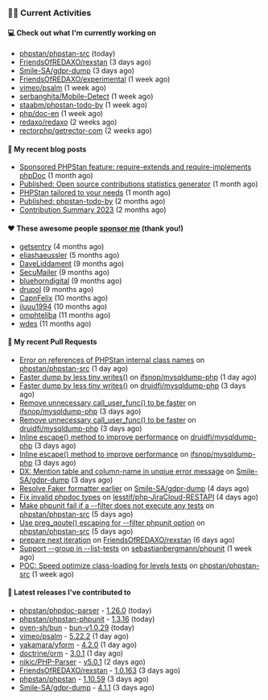 ### 👨‍💻 Current Activities


#### 💻 Check out what I'm currently working on

- [phpstan/phpstan-src](https://github.com/phpstan/phpstan-src) (today)
- [FriendsOfREDAXO/rexstan](https://github.com/FriendsOfREDAXO/rexstan) (3 days ago)
- [Smile-SA/gdpr-dump](https://github.com/Smile-SA/gdpr-dump) (3 days ago)
- [FriendsOfREDAXO/experimental](https://github.com/FriendsOfREDAXO/experimental) (1 week ago)
- [vimeo/psalm](https://github.com/vimeo/psalm) (1 week ago)
- [serbanghita/Mobile-Detect](https://github.com/serbanghita/Mobile-Detect) (1 week ago)
- [staabm/phpstan-todo-by](https://github.com/staabm/phpstan-todo-by) (1 week ago)
- [php/doc-en](https://github.com/php/doc-en) (1 week ago)
- [redaxo/redaxo](https://github.com/redaxo/redaxo) (2 weeks ago)
- [rectorphp/getrector-com](https://github.com/rectorphp/getrector-com) (2 weeks ago)


#### 📜 My recent blog posts

- [Sponsored PHPStan feature: require-extends and require-implements phpDoc](https://staabm.github.io/2024/01/15/phpstan-require-extends-implements.html) (1 month ago)
- [Published: Open source contributions statistics generator](https://staabm.github.io/2024/01/10/oss-contribs-published.html) (1 month ago)
- [PHPStan tailored to your needs](https://staabm.github.io/2024/01/01/phpstan-customizing.html) (1 month ago)
- [Published: phpstan-todo-by](https://staabm.github.io/2023/12/17/phpstan-todo-by-published.html) (2 months ago)
- [Contribution Summary 2023](https://staabm.github.io/2023/12/07/contribution-summary-2023.html) (2 months ago)


#### ❤️ These awesome people [sponsor me](https://github.com/sponsors/staabm) (thank you!)

- [getsentry](https://github.com/getsentry) (4 months ago)
- [eliashaeussler](https://github.com/eliashaeussler) (5 months ago)
- [DaveLiddament](https://github.com/DaveLiddament) (9 months ago)
- [SecuMailer](https://github.com/SecuMailer) (9 months ago)
- [bluehorndigital](https://github.com/bluehorndigital) (9 months ago)
- [drupol](https://github.com/drupol) (9 months ago)
- [CapnFelix](https://github.com/CapnFelix) (10 months ago)
- [iluuu1994](https://github.com/iluuu1994) (10 months ago)
- [omphteliba](https://github.com/omphteliba) (11 months ago)
- [wdes](https://github.com/wdes) (11 months ago)


#### 🔨 My recent Pull Requests

- [Error on references of PHPStan internal class names](https://github.com/phpstan/phpstan-src/pull/2932) on [phpstan/phpstan-src](https://github.com/phpstan/phpstan-src) (1 day ago)
- [Faster dump by less tiny writes()](https://github.com/ifsnop/mysqldump-php/pull/280) on [ifsnop/mysqldump-php](https://github.com/ifsnop/mysqldump-php) (1 day ago)
- [Faster dump by less tiny writes()](https://github.com/druidfi/mysqldump-php/pull/37) on [druidfi/mysqldump-php](https://github.com/druidfi/mysqldump-php) (3 days ago)
- [Remove unnecessary call_user_func() to be faster](https://github.com/ifsnop/mysqldump-php/pull/278) on [ifsnop/mysqldump-php](https://github.com/ifsnop/mysqldump-php) (3 days ago)
- [Remove unnecessary call_user_func() to be faster](https://github.com/druidfi/mysqldump-php/pull/36) on [druidfi/mysqldump-php](https://github.com/druidfi/mysqldump-php) (3 days ago)
- [Inline escape() method to improve performance](https://github.com/druidfi/mysqldump-php/pull/34) on [druidfi/mysqldump-php](https://github.com/druidfi/mysqldump-php) (3 days ago)
- [Inline escape() method to improve performance](https://github.com/ifsnop/mysqldump-php/pull/277) on [ifsnop/mysqldump-php](https://github.com/ifsnop/mysqldump-php) (3 days ago)
- [DX: Mention table and column-name in unqiue error message](https://github.com/Smile-SA/gdpr-dump/pull/110) on [Smile-SA/gdpr-dump](https://github.com/Smile-SA/gdpr-dump) (3 days ago)
- [Resolve Faker formatter earlier](https://github.com/Smile-SA/gdpr-dump/pull/108) on [Smile-SA/gdpr-dump](https://github.com/Smile-SA/gdpr-dump) (4 days ago)
- [Fix invalid phpdoc types](https://github.com/lesstif/php-JiraCloud-RESTAPI/pull/74) on [lesstif/php-JiraCloud-RESTAPI](https://github.com/lesstif/php-JiraCloud-RESTAPI) (4 days ago)
- [Make phpunit fail if a --filter does not execute any tests](https://github.com/phpstan/phpstan-src/pull/2924) on [phpstan/phpstan-src](https://github.com/phpstan/phpstan-src) (5 days ago)
- [Use preg_qoute() escaping for --filter phpunit option](https://github.com/phpstan/phpstan-src/pull/2923) on [phpstan/phpstan-src](https://github.com/phpstan/phpstan-src) (5 days ago)
- [prepare next iteration](https://github.com/FriendsOfREDAXO/rexstan/pull/671) on [FriendsOfREDAXO/rexstan](https://github.com/FriendsOfREDAXO/rexstan) (6 days ago)
- [Support --group in --list-tests](https://github.com/sebastianbergmann/phpunit/pull/5703) on [sebastianbergmann/phpunit](https://github.com/sebastianbergmann/phpunit) (1 week ago)
- [POC: Speed optimize class-loading for levels tests](https://github.com/phpstan/phpstan-src/pull/2916) on [phpstan/phpstan-src](https://github.com/phpstan/phpstan-src) (1 week ago)


#### 🔭 Latest releases I've contributed to

- [phpstan/phpdoc-parser](https://github.com/phpstan/phpdoc-parser) - [1.26.0](https://github.com/phpstan/phpdoc-parser/releases/tag/1.26.0) (today)
- [phpstan/phpstan-phpunit](https://github.com/phpstan/phpstan-phpunit) - [1.3.16](https://github.com/phpstan/phpstan-phpunit/releases/tag/1.3.16) (today)
- [oven-sh/bun](https://github.com/oven-sh/bun) - [bun-v1.0.29](https://github.com/oven-sh/bun/releases/tag/bun-v1.0.29) (today)
- [vimeo/psalm](https://github.com/vimeo/psalm) - [5.22.2](https://github.com/vimeo/psalm/releases/tag/5.22.2) (1 day ago)
- [yakamara/yform](https://github.com/yakamara/yform) - [4.2.0](https://github.com/yakamara/yform/releases/tag/4.2.0) (1 day ago)
- [doctrine/orm](https://github.com/doctrine/orm) - [3.0.1](https://github.com/doctrine/orm/releases/tag/3.0.1) (1 day ago)
- [nikic/PHP-Parser](https://github.com/nikic/PHP-Parser) - [v5.0.1](https://github.com/nikic/PHP-Parser/releases/tag/v5.0.1) (2 days ago)
- [FriendsOfREDAXO/rexstan](https://github.com/FriendsOfREDAXO/rexstan) - [1.0.163](https://github.com/FriendsOfREDAXO/rexstan/releases/tag/1.0.163) (3 days ago)
- [phpstan/phpstan](https://github.com/phpstan/phpstan) - [1.10.59](https://github.com/phpstan/phpstan/releases/tag/1.10.59) (3 days ago)
- [Smile-SA/gdpr-dump](https://github.com/Smile-SA/gdpr-dump) - [4.1.1](https://github.com/Smile-SA/gdpr-dump/releases/tag/4.1.1) (3 days ago)
